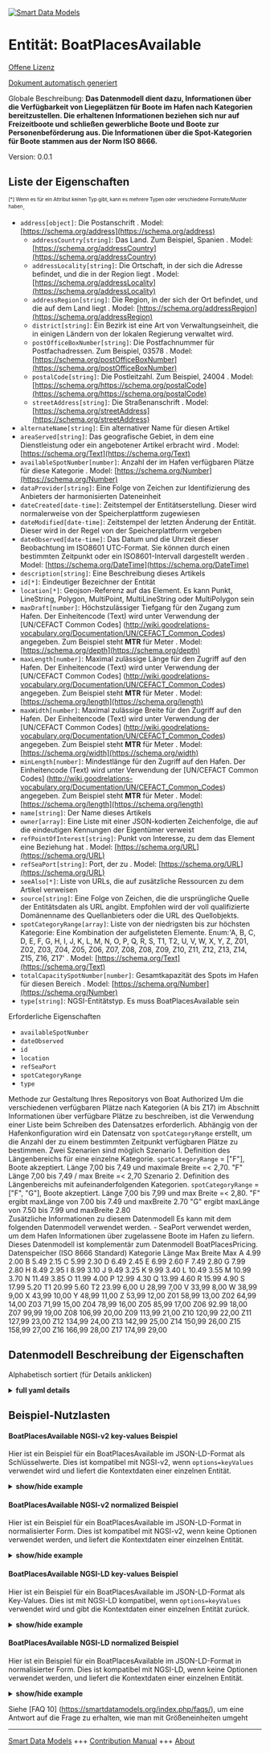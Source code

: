 <!-- 10-Header -->    
[![Smart Data Models](https://smartdatamodels.org/wp-content/uploads/2022/01/SmartDataModels_logo.png "Logo")](https://smartdatamodels.org)    
Entität: BoatPlacesAvailable    
============================<!-- /10-Header -->    
<!-- 15-License -->    
[Offene Lizenz](https://github.com/smart-data-models//dataModel.Ports/blob/master/BoatPlacesAvailable/LICENSE.md)    
[Dokument automatisch generiert](https://docs.google.com/presentation/d/e/2PACX-1vTs-Ng5dIAwkg91oTTUdt8ua7woBXhPnwavZ0FxgR8BsAI_Ek3C5q97Nd94HS8KhP-r_quD4H0fgyt3/pub?start=false&loop=false&delayms=3000#slide=id.gb715ace035_0_60)    
<!-- /15-License -->    
<!-- 20-Description -->    
Globale Beschreibung: **Das Datenmodell dient dazu, Informationen über die Verfügbarkeit von Liegeplätzen für Boote im Hafen nach Kategorien bereitzustellen. Die erhaltenen Informationen beziehen sich nur auf Freizeitboote und schließen gewerbliche Boote und Boote zur Personenbeförderung aus. Die Informationen über die Spot-Kategorien für Boote stammen aus der Norm ISO 8666.**    
Version: 0.0.1    
<!-- /20-Description -->    
<!-- 30-PropertiesList -->    
## Liste der Eigenschaften    
<sup><sub>[*] Wenn es für ein Attribut keinen Typ gibt, kann es mehrere Typen oder verschiedene Formate/Muster haben</sub></sup>.    
- `address[object]`: Die Postanschrift  . Model: [https://schema.org/address](https://schema.org/address)	- `addressCountry[string]`: Das Land. Zum Beispiel, Spanien  . Model: [https://schema.org/addressCountry](https://schema.org/addressCountry)    
	- `addressLocality[string]`: Die Ortschaft, in der sich die Adresse befindet, und die in der Region liegt  . Model: [https://schema.org/addressLocality](https://schema.org/addressLocality)    
	- `addressRegion[string]`: Die Region, in der sich der Ort befindet, und die auf dem Land liegt  . Model: [https://schema.org/addressRegion](https://schema.org/addressRegion)    
	- `district[string]`: Ein Bezirk ist eine Art von Verwaltungseinheit, die in einigen Ländern von der lokalen Regierung verwaltet wird.      
	- `postOfficeBoxNumber[string]`: Die Postfachnummer für Postfachadressen. Zum Beispiel, 03578  . Model: [https://schema.org/postOfficeBoxNumber](https://schema.org/postOfficeBoxNumber)    
	- `postalCode[string]`: Die Postleitzahl. Zum Beispiel, 24004  . Model: [https://schema.org/https://schema.org/postalCode](https://schema.org/https://schema.org/postalCode)    
	- `streetAddress[string]`: Die Straßenanschrift  . Model: [https://schema.org/streetAddress](https://schema.org/streetAddress)    
- `alternateName[string]`: Ein alternativer Name für diesen Artikel  - `areaServed[string]`: Das geografische Gebiet, in dem eine Dienstleistung oder ein angebotener Artikel erbracht wird  . Model: [https://schema.org/Text](https://schema.org/Text)- `availableSpotNumber[number]`: Anzahl der im Hafen verfügbaren Plätze für diese Kategorie  . Model: [https://schema.org/Number](https://schema.org/Number)- `dataProvider[string]`: Eine Folge von Zeichen zur Identifizierung des Anbieters der harmonisierten Dateneinheit  - `dateCreated[date-time]`: Zeitstempel der Entitätserstellung. Dieser wird normalerweise von der Speicherplattform zugewiesen  - `dateModified[date-time]`: Zeitstempel der letzten Änderung der Entität. Dieser wird in der Regel von der Speicherplattform vergeben  - `dateObserved[date-time]`: Das Datum und die Uhrzeit dieser Beobachtung im ISO8601 UTC-Format. Sie können durch einen bestimmten Zeitpunkt oder ein ISO8601-Intervall dargestellt werden  . Model: [https://schema.org/DateTime](https://schema.org/DateTime)- `description[string]`: Eine Beschreibung dieses Artikels  - `id[*]`: Eindeutiger Bezeichner der Entität  - `location[*]`: Geojson-Referenz auf das Element. Es kann Punkt, LineString, Polygon, MultiPoint, MultiLineString oder MultiPolygon sein  - `maxDraft[number]`: Höchstzulässiger Tiefgang für den Zugang zum Hafen. Der Einheitencode (Text) wird unter Verwendung der [UN/CEFACT Common Codes] (http://wiki.goodrelations-vocabulary.org/Documentation/UN/CEFACT_Common_Codes) angegeben. Zum Beispiel steht **MTR** für Meter  . Model: [https://schema.org/depth](https://schema.org/depth)- `maxLength[number]`: Maximal zulässige Länge für den Zugriff auf den Hafen. Der Einheitencode (Text) wird unter Verwendung der [UN/CEFACT Common Codes] (http://wiki.goodrelations-vocabulary.org/Documentation/UN/CEFACT_Common_Codes) angegeben. Zum Beispiel steht **MTR** für Meter  . Model: [https://schema.org/length](https://schema.org/length)- `maxWidth[number]`: Maximal zulässige Breite für den Zugriff auf den Hafen. Der Einheitencode (Text) wird unter Verwendung der [UN/CEFACT Common Codes] (http://wiki.goodrelations-vocabulary.org/Documentation/UN/CEFACT_Common_Codes) angegeben. Zum Beispiel steht **MTR** für Meter  . Model: [https://schema.org/width](https://schema.org/width)- `minLength[number]`: Mindestlänge für den Zugriff auf den Hafen. Der Einheitencode (Text) wird unter Verwendung der [UN/CEFACT Common Codes] (http://wiki.goodrelations-vocabulary.org/Documentation/UN/CEFACT_Common_Codes) angegeben. Zum Beispiel steht **MTR** für Meter  . Model: [https://schema.org/length](https://schema.org/length)- `name[string]`: Der Name dieses Artikels  - `owner[array]`: Eine Liste mit einer JSON-kodierten Zeichenfolge, die auf die eindeutigen Kennungen der Eigentümer verweist  - `refPointOfInterest[string]`: Punkt von Interesse, zu dem das Element eine Beziehung hat  . Model: [https://schema.org/URL](https://schema.org/URL)- `refSeaPort[string]`: Port, der zu  . Model: [https://schema.org/URL](https://schema.org/URL)- `seeAlso[*]`: Liste von URLs, die auf zusätzliche Ressourcen zu dem Artikel verweisen  - `source[string]`: Eine Folge von Zeichen, die die ursprüngliche Quelle der Entitätsdaten als URL angibt. Empfohlen wird der voll qualifizierte Domänenname des Quellanbieters oder die URL des Quellobjekts.  - `spotCategoryRange[array]`:  Liste von der niedrigsten bis zur höchsten Kategorie: Eine Kombination der aufgelisteten Elemente. Enum:'A, B, C, D, E, F, G, H, I, J, K, L, M, N, O, P, Q, R, S, T1, T2, U, V, W, X, Y, Z, Z01, Z02, Z03, Z04, Z05, Z06, Z07, Z08, Z08, Z09, Z10, Z11, Z12, Z13, Z14, Z15, Z16, Z17'  . Model: [https://schema.org/Text](https://schema.org/Text)- `totalCapacitySpotNumber[number]`: Gesamtkapazität des Spots im Hafen für diesen Bereich  . Model: [https://schema.org/Number](https://schema.org/Number)- `type[string]`: NGSI-Entitätstyp. Es muss BoatPlacesAvailable sein  <!-- /30-PropertiesList -->    
<!-- 35-RequiredProperties -->    
Erforderliche Eigenschaften    
- `availableSpotNumber`  - `dateObserved`  - `id`  - `location`  - `refSeaPort`  - `spotCategoryRange`  - `type`  <!-- /35-RequiredProperties -->    
<!-- 40-RequiredProperties -->    
Methode zur Gestaltung Ihres Repositorys von Boat Authorized Um die verschiedenen verfügbaren Plätze nach Kategorien (A bis Z17) im Abschnitt Informationen über verfügbare Plätze zu beschreiben, ist die Verwendung einer Liste beim Schreiben des Datensatzes erforderlich. Abhängig von der Hafenkonfiguration wird ein Datensatz von `spotCategoryRange` erstellt, um die Anzahl der zu einem bestimmten Zeitpunkt verfügbaren Plätze zu bestimmen. Zwei Szenarien sind möglich Szenario 1. Definition des Längenbereichs für eine einzelne Kategorie. `spotCategoryRange` = ["F"], Boote akzeptiert. Länge 7,00 bis 7,49 und maximale Breite =< 2,70. "F" Länge 7,00 bis 7,49 / max Breite =< 2,70 Szenario 2. Definition des Längenbereichs mit aufeinanderfolgenden Kategorien. `spotCategoryRange` = ["F", "G"], Boote akzeptiert. Länge 7,00 bis 7,99 und max Breite =< 2,80. "F" ergibt maxLänge von 7.00 bis 7.49 und maxBreite 2.70 "G" ergibt maxLänge von 7.50 bis 7.99 und maxBreite 2.80    
Zusätzliche Informationen zu diesem Datenmodell Es kann mit dem folgenden Datenmodell verwendet werden. - SeaPort verwendet werden, um dem Hafen Informationen über zugelassene Boote im Hafen zu liefern.    
Dieses Datenmodell ist komplementär zum Datenmodell BoatPlacesPricing.    
Datenspeicher (ISO 8666 Standard) Kategorie Länge Max Breite Max A 4.99 2.00 B 5.49 2.15 C 5.99 2.30 D 6.49 2.45 E 6.99 2.60 F 7.49 2.80 G 7.99 2.80 H 8.49 2.95 I 8.99 3.10 J 9.49 3.25 K 9.99 3.40 L 10.49 3.55 M 10.99 3.70 N 11.49 3.85 O 11.99 4.00 P 12.99 4.30 Q 13.99 4.60 R 15.99 4.90 S 17.99 5.20 T1 20.99 5.60 T2 23.99 6,00 U 28,99 7,00 V 33,99 8,00 W 38,99 9,00 X 43,99 10,00 Y 48,99 11,00 Z 53,99 12,00 Z01 58,99 13,00 Z02 64,99 14,00 Z03 71,99 15,00 Z04 78,99 16,00 Z05 85,99 17,00 Z06 92.99 18,00 Z07 99,99 19,00 Z08 106,99 20,00 Z09 113,99 21,00 Z10 120,99 22,00 Z11 127,99 23,00 Z12 134,99 24,00 Z13 142,99 25,00 Z14 150,99 26,00 Z15 158,99 27,00 Z16 166,99 28,00 Z17 174,99 29,00    
<!-- /40-RequiredProperties -->    
<!-- 50-DataModelHeader -->    
## Datenmodell Beschreibung der Eigenschaften    
Alphabetisch sortiert (für Details anklicken)    
<!-- /50-DataModelHeader -->    
<!-- 60-ModelYaml -->    
<details><summary><strong>full yaml details</strong></summary>      
```yaml    
BoatPlacesAvailable:      
  description: The purpose of the data model is to provide information on the availability of mooring rings for boats in the port by category. The information received relates only to pleasure boats and excludes commercial and passenger transport boats. The information on the Spot categories for boats is taken from the ISO 8666 standard.      
  properties:      
    address:      
      description: The mailing address      
      properties:      
        addressCountry:      
          description: 'The country. For example, Spain'      
          type: string      
          x-ngsi:      
            model: https://schema.org/addressCountry      
            type: Property      
        addressLocality:      
          description: 'The locality in which the street address is, and which is in the region'      
          type: string      
          x-ngsi:      
            model: https://schema.org/addressLocality      
            type: Property      
        addressRegion:      
          description: 'The region in which the locality is, and which is in the country'      
          type: string      
          x-ngsi:      
            model: https://schema.org/addressRegion      
            type: Property      
        district:      
          description: 'A district is a type of administrative division that, in some countries, is managed by the local government'      
          type: string      
          x-ngsi:      
            type: Property      
        postOfficeBoxNumber:      
          description: 'The post office box number for PO box addresses. For example, 03578'      
          type: string      
          x-ngsi:      
            model: https://schema.org/postOfficeBoxNumber      
            type: Property      
        postalCode:      
          description: 'The postal code. For example, 24004'      
          type: string      
          x-ngsi:      
            model: https://schema.org/https://schema.org/postalCode      
            type: Property      
        streetAddress:      
          description: The street address      
          type: string      
          x-ngsi:      
            model: https://schema.org/streetAddress      
            type: Property      
        streetNr:      
          description: Number identifying a specific property on a public street      
          type: string      
          x-ngsi:      
            type: Property      
      type: object      
      x-ngsi:      
        model: https://schema.org/address      
        type: Property      
    alternateName:      
      description: An alternative name for this item      
      type: string      
      x-ngsi:      
        type: Property      
    areaServed:      
      description: The geographic area where a service or offered item is provided      
      type: string      
      x-ngsi:      
        model: https://schema.org/Text      
        type: Property      
    availableSpotNumber:      
      description: Number of places available in the port for this category      
      type: number      
      x-ngsi:      
        model: https://schema.org/Number      
        type: Property      
    dataProvider:      
      description: A sequence of characters identifying the provider of the harmonised data entity      
      type: string      
      x-ngsi:      
        type: Property      
    dateCreated:      
      description: Entity creation timestamp. This will usually be allocated by the storage platform      
      format: date-time      
      type: string      
      x-ngsi:      
        type: Property      
    dateModified:      
      description: Timestamp of the last modification of the entity. This will usually be allocated by the storage platform      
      format: date-time      
      type: string      
      x-ngsi:      
        type: Property      
    dateObserved:      
      description: The date and time of this observation in ISO8601 UTC format. It can be represented by a specific time instant or by an ISO8601 interval      
      format: date-time      
      type: string      
      x-ngsi:      
        model: https://schema.org/DateTime      
        type: Property      
    description:      
      description: A description of this item      
      type: string      
      x-ngsi:      
        type: Property      
    id:      
      anyOf:      
        - description: Identifier format of any NGSI entity      
          maxLength: 256      
          minLength: 1      
          pattern: ^[\w\-\.\{\}\$\+\*\[\]`|~^@!,:\\]+$      
          type: string      
          x-ngsi:      
            type: Property      
        - description: Identifier format of any NGSI entity      
          format: uri      
          type: string      
          x-ngsi:      
            type: Property      
      description: Unique identifier of the entity      
      x-ngsi:      
        type: Property      
    location:      
      description: 'Geojson reference to the item. It can be Point, LineString, Polygon, MultiPoint, MultiLineString or MultiPolygon'      
      oneOf:      
        - description: Geojson reference to the item. Point      
          properties:      
            bbox:      
              items:      
                type: number      
              minItems: 4      
              type: array      
            coordinates:      
              items:      
                type: number      
              minItems: 2      
              type: array      
            type:      
              enum:      
                - Point      
              type: string      
          required:      
            - type      
            - coordinates      
          title: GeoJSON Point      
          type: object      
          x-ngsi:      
            type: GeoProperty      
        - description: Geojson reference to the item. LineString      
          properties:      
            bbox:      
              items:      
                type: number      
              minItems: 4      
              type: array      
            coordinates:      
              items:      
                items:      
                  type: number      
                minItems: 2      
                type: array      
              minItems: 2      
              type: array      
            type:      
              enum:      
                - LineString      
              type: string      
          required:      
            - type      
            - coordinates      
          title: GeoJSON LineString      
          type: object      
          x-ngsi:      
            type: GeoProperty      
        - description: Geojson reference to the item. Polygon      
          properties:      
            bbox:      
              items:      
                type: number      
              minItems: 4      
              type: array      
            coordinates:      
              items:      
                items:      
                  items:      
                    type: number      
                  minItems: 2      
                  type: array      
                minItems: 4      
                type: array      
              type: array      
            type:      
              enum:      
                - Polygon      
              type: string      
          required:      
            - type      
            - coordinates      
          title: GeoJSON Polygon      
          type: object      
          x-ngsi:      
            type: GeoProperty      
        - description: Geojson reference to the item. MultiPoint      
          properties:      
            bbox:      
              items:      
                type: number      
              minItems: 4      
              type: array      
            coordinates:      
              items:      
                items:      
                  type: number      
                minItems: 2      
                type: array      
              type: array      
            type:      
              enum:      
                - MultiPoint      
              type: string      
          required:      
            - type      
            - coordinates      
          title: GeoJSON MultiPoint      
          type: object      
          x-ngsi:      
            type: GeoProperty      
        - description: Geojson reference to the item. MultiLineString      
          properties:      
            bbox:      
              items:      
                type: number      
              minItems: 4      
              type: array      
            coordinates:      
              items:      
                items:      
                  items:      
                    type: number      
                  minItems: 2      
                  type: array      
                minItems: 2      
                type: array      
              type: array      
            type:      
              enum:      
                - MultiLineString      
              type: string      
          required:      
            - type      
            - coordinates      
          title: GeoJSON MultiLineString      
          type: object      
          x-ngsi:      
            type: GeoProperty      
        - description: Geojson reference to the item. MultiLineString      
          properties:      
            bbox:      
              items:      
                type: number      
              minItems: 4      
              type: array      
            coordinates:      
              items:      
                items:      
                  items:      
                    items:      
                      type: number      
                    minItems: 2      
                    type: array      
                  minItems: 4      
                  type: array      
                type: array      
              type: array      
            type:      
              enum:      
                - MultiPolygon      
              type: string      
          required:      
            - type      
            - coordinates      
          title: GeoJSON MultiPolygon      
          type: object      
          x-ngsi:      
            type: GeoProperty      
      x-ngsi:      
        type: GeoProperty      
    maxDraft:      
      description: 'Maximum draft allowed to access the harbor. The unit code (text) is given using the [UN/CEFACT Common Codes](http://wiki.goodrelations-vocabulary.org/Documentation/UN/CEFACT_Common_Codes) . For instance, **MTR** represents Meter'      
      type: number      
      x-ngsi:      
        model: https://schema.org/depth      
        type: Property      
        units: meters      
    maxLength:      
      description: 'Maximum length allowed to access the harbor. The unit code (text) is given using the [UN/CEFACT Common Codes](http://wiki.goodrelations-vocabulary.org/Documentation/UN/CEFACT_Common_Codes). For instance, **MTR** represents Meter'      
      type: number      
      x-ngsi:      
        model: https://schema.org/length      
        type: Property      
        units: meters      
    maxWidth:      
      description: 'Maximum width allowed to access the harbor. The unit code (text) is given using the [UN/CEFACT Common Codes](http://wiki.goodrelations-vocabulary.org/Documentation/UN/CEFACT_Common_Codes) . For instance, **MTR** represents Meter'      
      type: number      
      x-ngsi:      
        model: https://schema.org/width      
        type: Property      
        units: meters      
    minLength:      
      description: 'Minimum length allowed to access the harbor. The unit code (text) is given using the [UN/CEFACT Common Codes](http://wiki.goodrelations-vocabulary.org/Documentation/UN/CEFACT_Common_Codes). For instance, **MTR** represents Meter'      
      type: number      
      x-ngsi:      
        model: https://schema.org/length      
        type: Property      
        units: meters      
    name:      
      description: The name of this item      
      type: string      
      x-ngsi:      
        type: Property      
    owner:      
      description: A List containing a JSON encoded sequence of characters referencing the unique Ids of the owner(s)      
      items:      
        anyOf:      
          - description: Identifier format of any NGSI entity      
            maxLength: 256      
            minLength: 1      
            pattern: ^[\w\-\.\{\}\$\+\*\[\]`|~^@!,:\\]+$      
            type: string      
            x-ngsi:      
              type: Property      
          - description: Identifier format of any NGSI entity      
            format: uri      
            type: string      
            x-ngsi:      
              type: Property      
        description: Unique identifier of the entity      
        x-ngsi:      
          type: Property      
      type: array      
      x-ngsi:      
        type: Property      
    refPointOfInterest:      
      anyOf:      
        - description: Identifier format of any NGSI entity      
          maxLength: 256      
          minLength: 1      
          pattern: ^[\w\-\.\{\}\$\+\*\[\]`|~^@!,:\\]+$      
          type: string      
          x-ngsi:      
            type: Property      
        - description: Identifier format of any NGSI entity      
          format: uri      
          type: string      
          x-ngsi:      
            type: Property      
      description: Point of Interest that the element has relation to      
      type: string      
      x-ngsi:      
        model: https://schema.org/URL      
        type: Relationship      
    refSeaPort:      
      anyOf:      
        - description: Identifier format of any NGSI entity      
          maxLength: 256      
          minLength: 1      
          pattern: ^[\w\-\.\{\}\$\+\*\[\]`|~^@!,:\\]+$      
          type: string      
          x-ngsi:      
            type: Property      
        - description: Identifier format of any NGSI entity      
          format: uri      
          type: string      
          x-ngsi:      
            type: Property      
      description: Port that belongs to      
      type: string      
      x-ngsi:      
        model: https://schema.org/URL      
        type: Relationship      
    seeAlso:      
      description: list of uri pointing to additional resources about the item      
      oneOf:      
        - items:      
            format: uri      
            type: string      
          minItems: 1      
          type: array      
        - format: uri      
          type: string      
      x-ngsi:      
        type: Property      
    source:      
      description: 'A sequence of characters giving the original source of the entity data as a URL. Recommended to be the fully qualified domain name of the source provider, or the URL to the source object'      
      type: string      
      x-ngsi:      
        type: Property      
    spotCategoryRange:      
      description: ' List from the lowest to the highest categories: A combination of the items listed. Enum:''A, B, C, D, E, F, G, H, I, J, K, L, M, N, O, P, Q, R, S, T1, T2, U, V, W, X, Y, Z, Z01, Z02, Z03, Z04, Z05, Z06, Z07, Z08, Z08, Z09, Z10, Z11, Z12, Z13, Z14, Z15, Z16, Z17'''      
      items:      
        enum:      
          - A      
          - B      
          - C      
          - D      
          - E      
          - F      
          - G      
          - H      
          - I      
          - J      
          - K      
          - L      
          - M      
          - N      
          - O      
          - P      
          - Q      
          - R      
          - S      
          - T1      
          - T2      
          - U      
          - V      
          - W      
          - X      
          - Y      
          - Z      
          - Z01      
          - Z02      
          - Z03      
          - Z04      
          - Z05      
          - Z06      
          - Z07      
          - Z08      
          - Z08      
          - Z09      
          - Z10      
          - Z11      
          - Z12      
          - Z13      
          - Z14      
          - Z15      
          - Z16      
          - Z17      
        type: string      
      type: array      
      x-ngsi:      
        model: https://schema.org/Text      
        type: Property      
    totalCapacitySpotNumber:      
      description: Total Capacity of Spot in the port for this range      
      type: number      
      x-ngsi:      
        model: https://schema.org/Number      
        type: Property      
    type:      
      description: NGSI Entity type. It has to be BoatPlacesAvailable      
      enum:      
        - BoatPlacesAvailable      
      type: string      
      x-ngsi:      
        type: Property      
  required:      
    - id      
    - type      
    - location      
    - dateObserved      
    - refSeaPort      
    - spotCategoryRange      
    - availableSpotNumber      
  type: object      
  x-derived-from: ""      
  x-disclaimer: 'Redistribution and use in source and binary forms, with or without modification, are permitted  provided that the license conditions are met. Copyleft (c) 2022 Contributors to Smart Data Models Program'      
  x-license-url: https://github.com/smart-data-models/dataModel.Ports/blob/master/BoatPlacesAvailable/LICENSE.md      
  x-model-schema: https://smart-data-models.github.io/dataModel.Ports/BoatPlaceAvailable/schema.json      
  x-model-tags: ""      
  x-version: 0.0.1      
```    
</details>      
<!-- /60-ModelYaml -->    
<!-- 70-MiddleNotes -->    
<!-- /70-MiddleNotes -->    
<!-- 80-Examples -->    
## Beispiel-Nutzlasten    
#### BoatPlacesAvailable NGSI-v2 key-values Beispiel    
Hier ist ein Beispiel für ein BoatPlacesAvailable im JSON-LD-Format als Schlüsselwerte. Dies ist kompatibel mit NGSI-v2, wenn `options=keyValues` verwendet wird und liefert die Kontextdaten einer einzelnen Entität.    
<details><summary><strong>show/hide example</strong></summary>      
```json  
{  
  "id": "urn:ngsi-ld:BoatPlaceAvailable:BoatPlaceAvailable:MNCA-BPA-Range-FG",  
  "type": "BoatPlacesAvailable",  
  "name": "Riviera-Port-NCE-SPAP-BPA-Range-FG",  
  "alternateName": "Riviera Port - Available places",  
  "description": "Availability places",  
  "seeAlso": "https://ccinicecotedazur/docs/tarifs-plaisance-yachting-ports-passage-2019",  
  "areaServed": "Riviera Port",  
  "dateObserved": "2020-03-17T08:45:00Z",  
  "refSeaPort": "urn:ngsi-ld:SeaPort:Riviera-Port-NCE-SP-001",  
  "spotCategoryRange": [  
    "F",  
    "G"  
  ],  
  "minLength": 7,  
  "maxLength": 7.99,  
  "maxWidth": 2.8,  
  "maxDraft": 2.55,  
  "totalCapacitySpotNumber": 10,  
  "availableSpotNumber": 3,  
  "location": {  
    "type": "Point",  
    "coordinates": [  
      123,  
      45  
    ]  
  }  
}  
```  
</details>    
#### BoatPlacesAvailable NGSI-v2 normalized Beispiel    
Hier ist ein Beispiel für ein BoatPlacesAvailable im JSON-LD-Format in normalisierter Form. Dies ist kompatibel mit NGSI-v2, wenn keine Optionen verwendet werden, und liefert die Kontextdaten einer einzelnen Entität.    
<details><summary><strong>show/hide example</strong></summary>      
```json  
{  
  "id": "urn:ngsi-ld:BoatPlaceAvailable:BoatPlaceAvailable:MNCA-BPA-Range-FG",  
  "type": "BoatPlacesAvailable",  
  "name": {  
    "type": "Text",  
    "value": "Riviera-Port-NCE-SPAP-BPA-Range-FG"  
  },  
  "alternateName": {  
    "type": "Text",  
    "value": "Riviera Port - Available places"  
  },  
  "description": {  
    "type": "Text",  
    "value": "Availability places"  
  },  
  "seeAlso": {  
    "type": "Text",  
    "value": "https://ccinicecotedazur/docs/tarifs-plaisance-yachting-ports-passage-2019"  
  },  
  "areaServed": {  
    "type": "Text",  
    "value": "Riviera Port"  
  },  
  "dateObserved": {  
    "type": "DateTime",  
    "value": "2020-03-17T08:45:00Z"  
  },  
  "refSeaPort": {  
    "type": "Text",  
    "value": "urn:ngsi-ld:SeaPort:Riviera-Port-NCE-SP-001"  
  },  
  "spotCategoryRange": {  
    "type": "StructuredValue",  
    "value": [  
      "F",  
      "G"  
    ]  
  },  
  "minLength": {  
    "type": "Number",  
    "value": 7  
  },  
  "maxLength": {  
    "type": "Number",  
    "value": 7.99  
  },  
  "maxWidth": {  
    "type": "Number",  
    "value": 2.8  
  },  
  "maxDraft": {  
    "type": "Number",  
    "value": 2.55  
  },  
  "totalCapacitySpotNumber": {  
    "type": "Number",  
    "value": 10  
  },  
  "availableSpotNumber": {  
    "type": "Number",  
    "value": 3  
  },  
  "location": {  
    "type": "geo:json",  
    "value": {  
      "type": "Point",  
      "coordinates": [  
        123,  
        45  
      ]  
    }  
  }  
}  
```  
</details>    
#### BoatPlacesAvailable NGSI-LD key-values Beispiel    
Hier ist ein Beispiel für ein BoatPlacesAvailable im JSON-LD-Format als Key-Values. Dies ist mit NGSI-LD kompatibel, wenn `options=keyValues` verwendet wird und gibt die Kontextdaten einer einzelnen Entität zurück.    
<details><summary><strong>show/hide example</strong></summary>      
```json  
{  
  "id": "urn:ngsi-ld:BoatPlaceAvailable:BoatPlaceAvailable:MNCA-BPA-Range-FG",  
  "type": "BoatPlacesAvailable",  
  "alternateName": "Riviera Port - Available places",  
  "areaServed": "Riviera Port",  
  "dateObserved": "2020-03-17T08:45:00Z",  
  "description": "Availability places",  
  "location": {  
    "type": "Point",  
    "coordinates": [  
      123,  
      45  
    ]  
  },  
  "maxDraft": 2.55,  
  "maxLength": 7.99,  
  "maxWidth": 2.8,  
  "minLength": 7,  
  "name": "Riviera-Port-NCE-SPAP-BPA-Range-FG",  
  "refSeaPort": "urn:ngsi-ld:SeaPort:Riviera-Port-NCE-SP-001",  
  "seeAlso": "https://ccinicecotedazur/docs/tarifs-plaisance-yachting-ports-passage-2019",  
  "spotCategoryRange": [  
    "F",  
    "G"  
  ],  
  "totalCapacitySpotNumber": 10,  
  "availableSpotNumber": 3,  
  "@context": [  
    "https://raw.githubusercontent.com/smart-data-models/dataModel.Ports/master/context.jsonld"  
  ]  
}  
```  
</details>    
#### BoatPlacesAvailable NGSI-LD normalized Beispiel    
Hier ist ein Beispiel für ein BoatPlacesAvailable im JSON-LD-Format in normalisierter Form. Dies ist kompatibel mit NGSI-LD, wenn keine Optionen verwendet werden, und liefert die Kontextdaten einer einzelnen Entität.    
<details><summary><strong>show/hide example</strong></summary>      
```json  
{  
    "id": "urn:ngsi-ld:BoatPlaceAvailable:BoatPlaceAvailable:MNCA-BPA-Range-FG",  
    "type": "BoatPlacesAvailable",  
    "alternateName": {  
        "type": "Property",  
        "value": "Riviera Port - Available places"  
    },  
    "areaServed": {  
        "type": "Property",  
        "value": "Riviera Port"  
    },  
    "availableSpotNumber": {  
        "type": "Property",  
        "value": 3  
    },  
    "dateObserved": {  
        "type": "DateTime",  
        "value": "2020-03-17T08:45:00Z",  
        "metadata": {  
            "TimeInstant": {  
                "type": "Text",  
                "value": "2020-03-17T08:45:00Z"  
            }  
        }  
    },  
    "description": {  
        "type": "Property",  
        "value": "Availability places"  
    },  
    "location": {  
        "type": "GeoProperty",  
        "value": {  
            "type": "Point",  
            "coordinates": [  
                123,  
                45  
            ]  
        }  
    },  
    "maxDraft": {  
        "type": "Property",  
        "value": 2.55  
    },  
    "maxLength": {  
        "type": "Property",  
        "value": 7.99  
    },  
    "maxWidth": {  
        "type": "Property",  
        "value": 2.8  
    },  
    "minLength": {  
        "type": "Property",  
        "value": 7  
    },  
    "name": {  
        "type": "Property",  
        "value": "Riviera-Port-NCE-SPAP-BPA-Range-FG"  
    },  
    "refSeaPort": {  
        "type": "Relationship",  
        "object": "urn:ngsi-ld:SeaPort:Riviera-Port-NCE-SP-001"  
    },  
    "seeAlso": {  
        "type": "Property",  
        "value": "https://ccinicecotedazur/docs/tarifs-plaisance-yachting-ports-passage-2019"  
    },  
    "spotCategoryRange": {  
        "type": "property",  
        "value": [  
            "F",  
            "G"  
        ]  
    },  
    "totalCapacitySpotNumber": {  
        "type": "Property",  
        "value": 10  
    },  
    "@context": [  
        "https://raw.githubusercontent.com/smart-data-models/dataModel.Ports/master/context.jsonld"  
    ]  
}  
```  
</details><!-- /80-Examples -->    
<!-- 90-FooterNotes -->    
<!-- /90-FooterNotes -->    
<!-- 95-Units -->    
Siehe [FAQ 10] (https://smartdatamodels.org/index.php/faqs/), um eine Antwort auf die Frage zu erhalten, wie man mit Größeneinheiten umgeht    
<!-- /95-Units -->    
<!-- 97-LastFooter -->    
---    
[Smart Data Models](https://smartdatamodels.org) +++ [Contribution Manual](https://bit.ly/contribution_manual) +++ [About](https://bit.ly/Introduction_SDM)<!-- /97-LastFooter -->    

